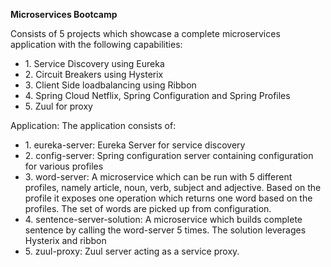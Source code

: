 <B> Microservices Bootcamp </B>

Consists of 5 projects which showcase a complete microservices application with the following capabilities: 
<ul>
<li>1. Service Discovery using Eureka </li>
<li>2. Circuit Breakers using Hysterix</li>
<li>3. Client Side loadbalancing using Ribbon</li> 
<li>4. Spring Cloud Netflix, Spring Configuration and Spring Profiles </li>
<li>5. Zuul for proxy </li>
</ul>
Application: The application consists of: 
<ul>
<li>1. eureka-server: Eureka Server for service discovery</li>
<li>2. config-server: Spring configuration server containing configuration for various profiles </li>
<li>3. word-server: A microservice which can be run with 5 different profiles, namely article, noun, verb, subject and adjective. Based on the profile it exposes one operation which returns one word based on the profiles. The set of words are picked up from configuration. </li>
<li>4. sentence-server-solution: A microservice which builds  complete sentence by calling the word-server 5 times. The solution leverages Hysterix and ribbon </li>
<li>5. zuul-proxy: Zuul server acting as a service proxy. </li>
</ul>
